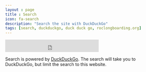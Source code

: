 ```yaml
---
layout : page
title : Search
icon: fa-search
description: "Search the site with DuckDuckGo"
tags: [search, duckduckgo, duck duck go, roclongboarding.org]
---
```


<iframe src="https://duckduckgo.com/search.html?site=www.roclongboarding.org&amp;prefill=Search%20with%20DuckDuckGo" style="overflow:hidden;margin:0;padding:0;height:40px;" class="ddg-search" frameborder="0"></iframe>

Search is powered by [DuckDuckGo](https://duckduckgo.com/).  The search will take you to DuckDuckGo, but limit the search to this website.
